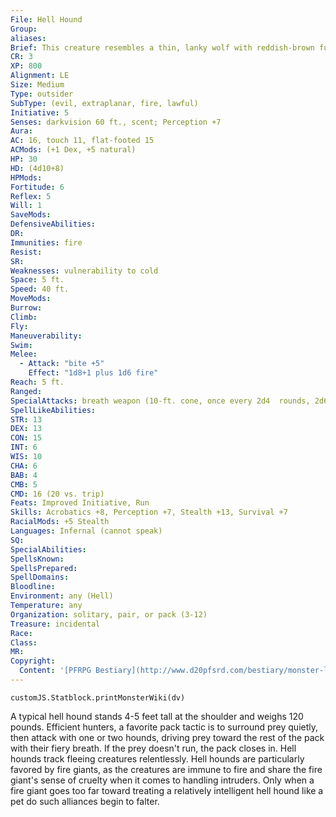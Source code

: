 ```yaml
---
File: Hell Hound
Group: 
aliases: 
Brief: This creature resembles a thin, lanky wolf with reddish-brown fur, white claws, and burning, fiery red eyes.
CR: 3
XP: 800
Alignment: LE
Size: Medium
Type: outsider
SubType: (evil, extraplanar, fire, lawful)
Initiative: 5
Senses: darkvision 60 ft., scent; Perception +7
Aura: 
AC: 16, touch 11, flat-footed 15
ACMods: (+1 Dex, +5 natural)
HP: 30
HD: (4d10+8)
HPMods: 
Fortitude: 6
Reflex: 5
Will: 1
SaveMods: 
DefensiveAbilities: 
DR: 
Immunities: fire
Resist: 
SR: 
Weaknesses: vulnerability to cold
Space: 5 ft.
Speed: 40 ft.
MoveMods: 
Burrow: 
Climb: 
Fly: 
Maneuverability: 
Swim: 
Melee: 
  - Attack: "bite +5"
    Effect: "1d8+1 plus 1d6 fire"
Reach: 5 ft.
Ranged: 
SpecialAttacks: breath weapon (10-ft. cone, once every 2d4  rounds, 2d6 fire damage, Reflex DC 14 for half )
SpellLikeAbilities: 
STR: 13
DEX: 13
CON: 15
INT: 6
WIS: 10
CHA: 6
BAB: 4
CMB: 5
CMD: 16 (20 vs. trip)
Feats: Improved Initiative, Run
Skills: Acrobatics +8, Perception +7, Stealth +13, Survival +7
RacialMods: +5 Stealth
Languages: Infernal (cannot speak)
SQ: 
SpecialAbilities: 
SpellsKnown: 
SpellsPrepared: 
SpellDomains: 
Bloodline: 
Environment: any (Hell)
Temperature: any
Organization: solitary, pair, or pack (3-12)
Treasure: incidental
Race: 
Class: 
MR: 
Copyright:
  Content: '[PFRPG Bestiary](http://www.d20pfsrd.com/bestiary/monster-listings/outsiders/hell-hound)'
---
```

```dataviewjs
customJS.Statblock.printMonsterWiki(dv)
```
A typical hell hound stands 4-5 feet tall at the shoulder and weighs 120 pounds. Efficient hunters, a favorite pack tactic is to surround prey quietly, then attack with one or two hounds, driving prey toward the rest of the pack with their fiery breath.  If the prey doesn't run, the pack closes in. Hell hounds track fleeing creatures relentlessly.  Hell hounds are particularly favored by fire giants, as the creatures are immune to fire and share the fire giant's sense of cruelty when it comes to handling intruders. Only when a fire giant goes too far toward treating a relatively intelligent hell hound like a pet do such alliances begin to falter.
